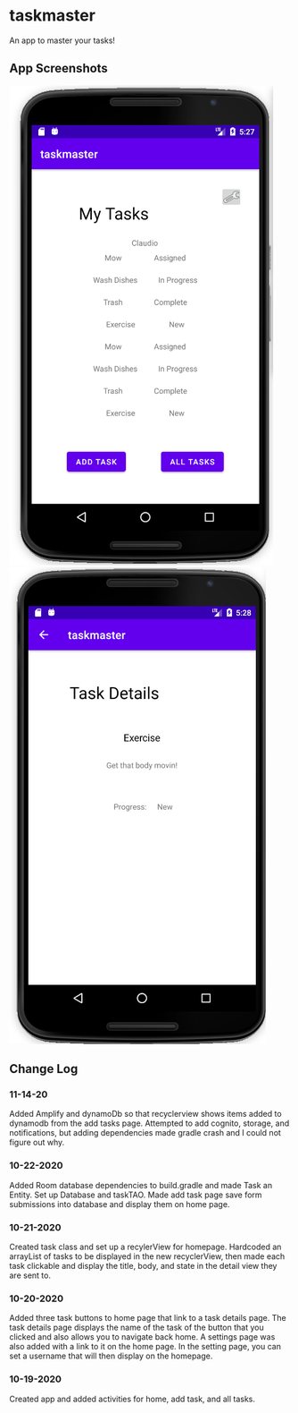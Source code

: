# taskmaster
An app to master your tasks!
## App Screenshots
![Homepage](screenshots/28homepage.png) 
![All Tasks](screenshots/28taskdetails.png)
## Change Log
### 11-14-20
Added Amplify and dynamoDb so that recyclerview shows items added to dynamodb from the add tasks page. Attempted to 
add cognito, storage, and notifications, but adding dependencies made gradle crash and I could not figure out why. 
### 10-22-2020
Added Room database dependencies to build.gradle and made Task an Entity.  Set up Database and taskTAO. Made 
add task page save form submissions into database and display them on home page. 

### 10-21-2020
Created task class and set up a recylerView for homepage. Hardcoded an arrayList of tasks to be displayed in 
the new recyclerView, then made each task clickable and display the title, body, and state in the detail view 
they are sent to.  

### 10-20-2020
Added three task buttons to home page that link to a task details page.  The task details page displays
the name of the task of the button that you clicked and also allows you to navigate back home.  A settings
page was also added with a link to it on the home page.  In the setting page, you can set a username that will
then display on the homepage. 

### 10-19-2020
Created app and added activities for home, add task, and all tasks.


